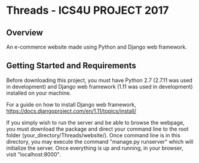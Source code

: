 # Threads - ICS4U PROJECT 2017

## Overview 
An e-commerce website made using Python and Django web framework.

## Getting Started and Requirements
Before downloading this project, you must have Python 2.7 (2.7.11 was used in development) and Django web framework (1.11 was used in development) installed on your machine.

For a guide on how to install Django web framework, https://docs.djangoproject.com/en/1.11/topics/install/

If you simply wish to run the server and be able to browse the webpage, you must download the package and direct your command line to the root folder (your_directory/Threads/website/). Once command line is in this directory, you may execute the command "manage.py runserver" which will initialize the server. Once everything is up and running, in your browser, visit "localhost:8000".
